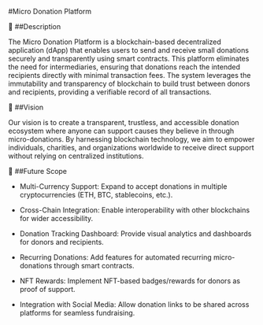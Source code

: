 #Micro Donation Platform

📖 ##Description


The Micro Donation Platform is a blockchain-based decentralized application (dApp) that enables users to send and receive small donations securely and transparently using smart contracts. This platform eliminates the need for intermediaries, ensuring that donations reach the intended recipients directly with minimal transaction fees.
The system leverages the immutability and transparency of blockchain to build trust between donors and recipients, providing a verifiable record of all transactions.


🎯 ##Vision


Our vision is to create a transparent, trustless, and accessible donation ecosystem where anyone can support causes they believe in through micro-donations. By harnessing blockchain technology, we aim to empower individuals, charities, and organizations worldwide to receive direct support without relying on centralized institutions.


🚀 ##Future Scope


* Multi-Currency Support: Expand to accept donations in multiple cryptocurrencies (ETH, BTC, stablecoins, etc.).

* Cross-Chain Integration: Enable interoperability with other blockchains for wider accessibility.

* Donation Tracking Dashboard: Provide visual analytics and dashboards for donors and recipients.

* Recurring Donations: Add features for automated recurring micro-donations through smart contracts.

* NFT Rewards: Implement NFT-based badges/rewards for donors as proof of support.

* Integration with Social Media: Allow donation links to be shared across platforms for seamless     fundraising.
